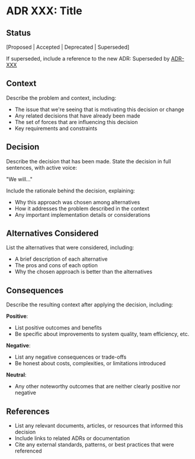 # ADR XXX: Title

## Status

[Proposed | Accepted | Deprecated | Superseded]

If superseded, include a reference to the new ADR:
Superseded by [ADR-XXX](adr-xxx-example.md)

## Context

Describe the problem and context, including:

- The issue that we're seeing that is motivating this decision or change
- Any related decisions that have already been made
- The set of forces that are influencing this decision
- Key requirements and constraints

## Decision

Describe the decision that has been made. State the decision in full sentences, with active voice:

"We will..."

Include the rationale behind the decision, explaining:
- Why this approach was chosen among alternatives
- How it addresses the problem described in the context
- Any important implementation details or considerations

## Alternatives Considered

List the alternatives that were considered, including:

- A brief description of each alternative
- The pros and cons of each option
- Why the chosen approach is better than the alternatives

## Consequences

Describe the resulting context after applying the decision, including:

**Positive**:
- List positive outcomes and benefits
- Be specific about improvements to system quality, team efficiency, etc.

**Negative**:
- List any negative consequences or trade-offs
- Be honest about costs, complexities, or limitations introduced

**Neutral**:
- Any other noteworthy outcomes that are neither clearly positive nor negative

## References

- List any relevant documents, articles, or resources that informed this decision
- Include links to related ADRs or documentation
- Cite any external standards, patterns, or best practices that were referenced
